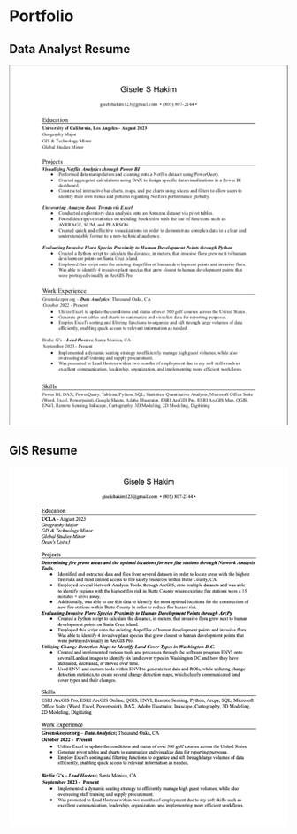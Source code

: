 # Portfolio

## Data Analyst Resume
![image](https://raw.githubusercontent.com/GiseleHakim/Portfolio/main/Screen%20Shot%202024-09-07%20at%204.37.31%20PM.png)

## GIS Resume
![image](https://raw.githubusercontent.com/GiseleHakim/Portfolio/main/Screen%20Shot%202024-09-07%20at%208.01.19%20PM.png)
